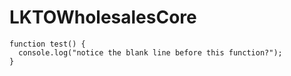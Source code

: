 # LKTOWholesalesCore

```
function test() {
  console.log("notice the blank line before this function?");
}
```
